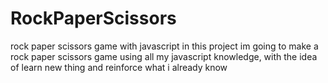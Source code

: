 # RockPaperScissors
rock paper scissors game with javascript
in this project im going to make a rock paper scissors game using all my javascript knowledge, with the idea of learn new thing and reinforce what i already know

